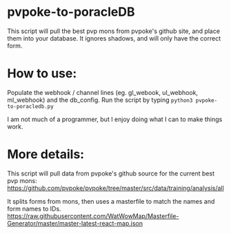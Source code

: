 # pvpoke-to-poracleDB

This script will pull the best pvp mons from pvpoke's github site, and place them into your database.
It ignores shadows, and will only have the correct form.

# How to use:
Populate the webhook / channel lines (eg. gl_webook, ul_webhook, ml_webhook) and the db_config.
Run the script by typing `python3 pvpoke-to-poracledb.py`

I am not much of a programmer, but I enjoy doing what I can to make things work.



# More details:
This script will pull data from pvpoke's github source for the current best pvp mons:
https://github.com/pvpoke/pvpoke/tree/master/src/data/training/analysis/all

It splits forms from mons, then uses a masterfile to match the names and form names to IDs.
https://raw.githubusercontent.com/WatWowMap/Masterfile-Generator/master/master-latest-react-map.json

